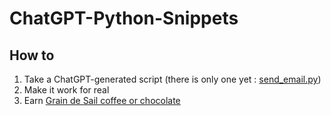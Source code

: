# ChatGPT-Python-Snippets

## How to

1. Take a ChatGPT-generated script (there is only one yet : [send_email.py](https://github.com/spinning-fantasies/ChatGPT-Python-Snippets/blob/main/send_email.py))
2. Make it work for real
3. Earn [Grain de Sail coffee or chocolate](https://graindesail.com/fr/) 
